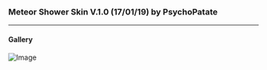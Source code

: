 ### Meteor Shower Skin V.1.0 (17/01/19) by PsychoPatate
---

#### Gallery
![Image](https://i.imgur.com/icsvk6X.jpg)